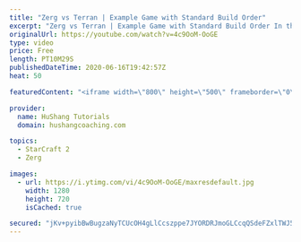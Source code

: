 ```yaml
---
title: "Zerg vs Terran | Example Game with Standard Build Order"
excerpt: "Zerg vs Terran | Example Game with Standard Build Order In this guide we learn how to defend early Terran attacks.  Coaching -------------------------------------------------------------------------- Interested in Starcraft lessons? Check out my website! I would love to help you improve and reach your"
originalUrl: https://youtube.com/watch?v=4c9OoM-OoGE
type: video
price: Free
length: PT10M29S
publishedDateTime: 2020-06-16T19:42:57Z
heat: 50

featuredContent: "<iframe width=\"800\" height=\"500\" frameborder=\"0\" src=\"https://www.youtube.com/embed/4c9OoM-OoGE\" allow=\"accelerometer; autoplay; encrypted-media; gyroscope; picture-in-picture\" allowfullscreen></iframe>"

provider:
  name: HuShang Tutorials
  domain: hushangcoaching.com

topics:
  - StarCraft 2
  - Zerg

images:
  - url: https://i.ytimg.com/vi/4c9OoM-OoGE/maxresdefault.jpg
    width: 1280
    height: 720
    isCached: true

secured: "jKv+pyibBwBugzaNyTCUcOH4gLlCcszppe7JYORDRJmoGLCcqQSdeFZxlTWJ5nbgouooLmvJbHSWqtU9CRwLGU0cBmCNjHshGzGAArgr5mgS4TArwpfyllESoGwfmk5a4z5BRbhgZytD+lEp5FbzYndlS3JVhzEGTjMhuhLsKqfc3brkQFsk/C+Dp1oDd+0WSbHxXgyECiL9O8rIt/P5nXIyR/oY/yD3ZzLUfjJTC9Wko0eLsCenp9xJUe8kxeRimZhNeu/060AEziEI4iN4v6laJCoRrOBTOd1BtIOY0VcwKbUYjfEJkdp44u3l5WIBJ9wwdiuo4Mt+7Dx7e4PwolIXLBqJq+u4wwBXP1YddMxwD7EEsGVtdOhFZH+oGAGnArEC9txp9uQt3LGPfnaNgHm381CJ9NOJcpZ8QpH+3cE=;YNay2aSe3fVyyiBWqDJ7CA=="
---
```


